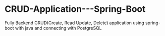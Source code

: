 # CRUD-Application---Spring-Boot
Fully Backend CRUD(Create, Read Update, Delete) application using spring-boot with java and connecting with PostgreSQL 
